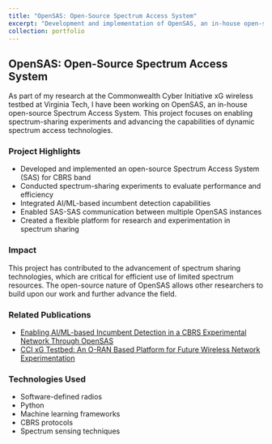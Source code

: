 ```yaml
---
title: "OpenSAS: Open-Source Spectrum Access System"
excerpt: "Development and implementation of OpenSAS, an in-house open-source Spectrum Access System for spectrum-sharing experiments.<br/><img src='/images/opensas.png'>"
collection: portfolio
---
```


## OpenSAS: Open-Source Spectrum Access System

As part of my research at the Commonwealth Cyber Initiative xG wireless testbed at Virginia Tech, I have been working on OpenSAS, an in-house open-source Spectrum Access System. This project focuses on enabling spectrum-sharing experiments and advancing the capabilities of dynamic spectrum access technologies.

### Project Highlights

* Developed and implemented an open-source Spectrum Access System (SAS) for CBRS band
* Conducted spectrum-sharing experiments to evaluate performance and efficiency
* Integrated AI/ML-based incumbent detection capabilities
* Enabled SAS-SAS communication between multiple OpenSAS instances
* Created a flexible platform for research and experimentation in spectrum sharing

### Impact

This project has contributed to the advancement of spectrum sharing technologies, which are critical for efficient use of limited spectrum resources. The open-source nature of OpenSAS allows other researchers to build upon our work and further advance the field.

### Related Publications

* [Enabling AI/ML-based Incumbent Detection in a CBRS Experimental Network Through OpenSAS](/publication/2023-10-01-enabling-ai-ml)
* [CCI xG Testbed: An O-RAN Based Platform for Future Wireless Network Experimentation](/publication/2025-02-01-cci-xg-testbed)

### Technologies Used

* Software-defined radios
* Python
* Machine learning frameworks
* CBRS protocols
* Spectrum sensing techniques

